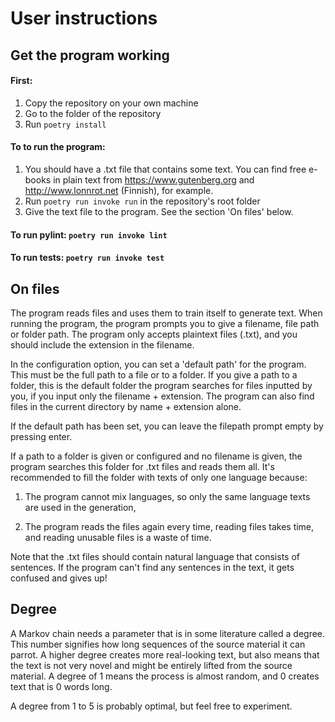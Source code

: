 # User instructions

## Get the program working
#### First:

1. Copy the repository on your own machine
2. Go to the folder of the repository
3. Run `poetry install`

#### To to run the program:
1. You should have a .txt file that contains some text. You can find free e-books in plain text from https://www.gutenberg.org and http://www.lonnrot.net (Finnish), for example.
2. Run `poetry run invoke run` in the repository's root folder
3. Give the text file to the program. See the section 'On files' below.

#### To run pylint: `poetry run invoke lint`
#### To run tests: `poetry run invoke test`

## On files
The program reads files and uses them to train itself to generate text. When running the program, the program prompts you to give a filename, file path or folder path. The program only accepts plaintext files (.txt), and you should include the extension in the filename.

In the configuration option, you can set a 'default path' for the program. This must be the full path to a file or to a folder. If you give a path to a folder, this is the default folder the program searches for files inputted by you, if you input only the filename + extension. The program can also find files in the current directory by name + extension alone.

If the default path has been set, you can leave the filepath prompt empty by pressing enter.

If a path to a folder is given or configured and no filename is given, the program searches this folder for .txt files and reads them all. It's recommended to fill the folder with texts of only one language because:

1. The program cannot mix languages, so only the same language texts are used in the generation,

2. The program reads the files again every time, reading files takes time, and reading unusable files is a waste of time.

Note that the .txt files should contain natural language that consists of sentences. If the program can't find any sentences in the text, it gets confused and gives up!

## Degree
A Markov chain needs a parameter that is in some literature called a degree. This number signifies how long sequences of the source material it can parrot. A higher degree creates more real-looking text, but also means that the text is not very novel and might be entirely lifted from the source material. A degree of 1 means the process is almost random, and 0 creates text that is 0 words long.

A degree from 1 to 5 is probably optimal, but feel free to experiment.
